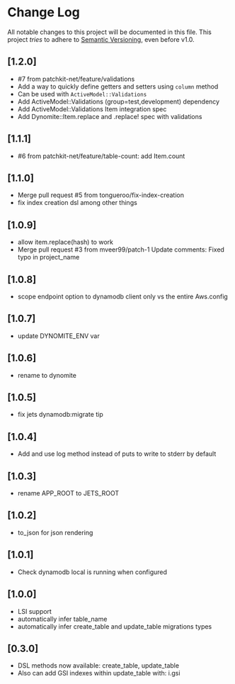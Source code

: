 # Change Log

All notable changes to this project will be documented in this file.
This project *tries* to adhere to [Semantic Versioning](http://semver.org/), even before v1.0.

## [1.2.0]
- #7 from patchkit-net/feature/validations
- Add a way to quickly define getters and setters using `column` method
- Can be used with `ActiveModel::Validations`
- Add ActiveModel::Validations (group=test,development) dependency
- Add ActiveModel::Validations Item integration spec
- Add Dynomite::Item.replace and .replace! spec with validations

## [1.1.1]
- #6 from patchkit-net/feature/table-count: add Item.count

## [1.1.0]
- Merge pull request #5 from tongueroo/fix-index-creation
- fix index creation dsl among other things

## [1.0.9]
- allow item.replace(hash) to work
- Merge pull request #3 from mveer99/patch-1 Update comments: Fixed typo in project_name

## [1.0.8]
- scope endpoint option to dynamodb client only vs the entire Aws.config

## [1.0.7]
- update DYNOMITE_ENV var

## [1.0.6]
- rename to dynomite

## [1.0.5]
- fix jets dynamodb:migrate tip

## [1.0.4]
- Add and use log method instead of puts to write to stderr by default

## [1.0.3]
- rename APP_ROOT to JETS_ROOT

## [1.0.2]
- to_json for json rendering

## [1.0.1]
- Check dynamodb local is running when configured

## [1.0.0]
- LSI support
- automatically infer table_name
- automatically infer create_table and update_table migrations types

## [0.3.0]
- DSL methods now available: create_table, update_table
- Also can add GSI indexes within update_table with: i.gsi
